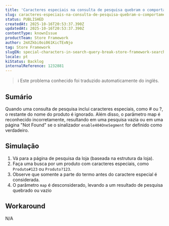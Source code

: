```yaml
---
title: 'Caracteres especiais na consulta de pesquisa quebram o comportamento de pesquisa do Store Framework'
slug: caracteres-especiais-na-consulta-de-pesquisa-quebram-o-comportamento-de-pesquisa-do-store-framework
status: PUBLISHED
createdAt: 2025-10-16T20:53:37.390Z
updatedAt: 2025-10-16T20:53:37.390Z
contentType: knownIssue
productTeam: Store Framework
author: 2mXZkbi0oi061KicTExNjo
tag: Store Framework
slugEN: special-characters-in-search-query-break-store-framework-search-behavior
locale: pt
kiStatus: Backlog
internalReference: 1232881
---
```


>ℹ️ Este problema conhecido foi traduzido automaticamente do inglês.

## Sumário


Quando uma consulta de pesquisa inclui caracteres especiais, como # ou ?, o restante do nome do produto é ignorado. Além disso, o parâmetro map é reconhecido incorretamente, resultando em uma pesquisa vazia ou em uma página "Not Found" se o sinalizador `enable404OneSegment` for definido como verdadeiro.
## Simulação



1. Vá para a página de pesquisa da loja (baseada na estrutura da loja).
2. Faça uma busca por um produto com caracteres especiais, como `Produto#123` ou `Produto?123`.
3. Observe que somente a parte do termo antes do caractere especial é considerada.
4. O parâmetro `map` é desconsiderado, levando a um resultado de pesquisa quebrado ou vazio
## Workaround


N/A


